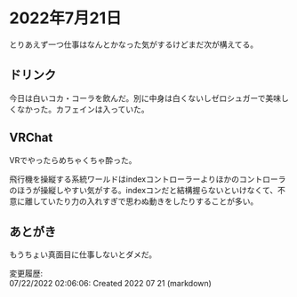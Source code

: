 # 2022年7月21日

とりあえず一つ仕事はなんとかなった気がするけどまだ次が構えてる。

## ドリンク

今日は白いコカ・コーラを飲んだ。別に中身は白くないしゼロシュガーで美味しくなかった。カフェインは入っていた。

## VRChat

VRでやったらめちゃくちゃ酔った。

飛行機を操縦する系統ワールドはindexコントローラーよりほかのコントローラのほうが操縦しやすい気がする。indexコンだと結構握らないといけなくて、不意に離していたり力の入れすぎで思わぬ動きをしたりすることが多い。

## あとがき

もうちょい真面目に仕事しないとダメだ。

変更履歴:  
07/22/2022 02:06:06: Created 2022 07 21 (markdown)  
